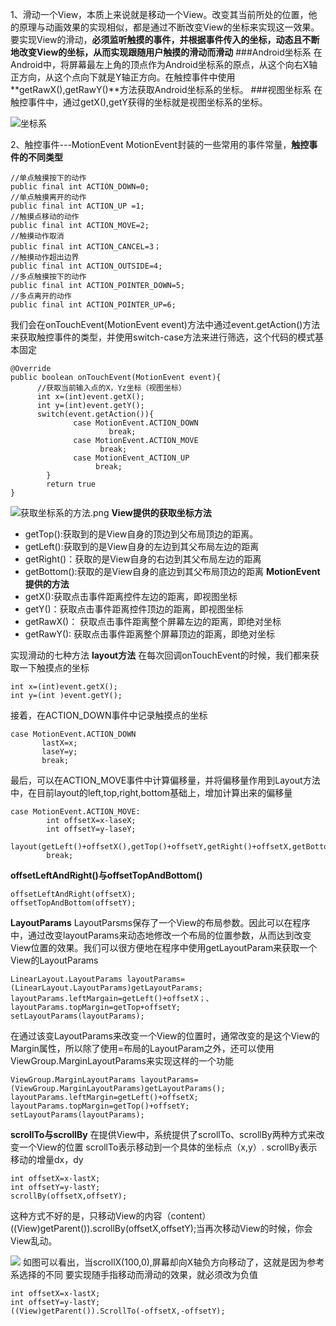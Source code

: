 1、滑动一个View，本质上来说就是移动一个View。改变其当前所处的位置，他的原理与动画效果的实现相似，都是通过不断改变View的坐标来实现这一效果。要实现View的滑动，**必须监听触摸的事件，并根据事件传入的坐标，动态且不断地改变View的坐标，从而实现跟随用户触摸的滑动而滑动**
###Android坐标系
在Android中，将屏幕最左上角的顶点作为Android坐标系的原点，从这个向右X轴正方向，从这个点向下就是Y轴正方向。在触控事件中使用**getRawX(),getRawY()**方法获取Android坐标系的坐标。
###视图坐标系
在触控事件中，通过getX(),getY获得的坐标就是视图坐标系的坐标。


![坐标系](http://upload-images.jianshu.io/upload_images/1990324-10cd9aceae5d42e2.png?imageMogr2/auto-orient/strip%7CimageView2/2/w/1240)

2、触控事件---MotionEvent
MotionEvent封装的一些常用的事件常量，**触控事件的不同类型**
```
//单点触摸按下的动作
public final int ACTION_DOWN=0;
//单点触摸离开的动作
public final int ACTION_UP =1;
//触摸点移动的动作
public final int ACTION_MOVE=2;
//触摸动作取消
public final int ACTION_CANCEL=3；
//触摸动作超出边界
public final int ACTION_OUTSIDE=4;
//多点触摸按下的动作
public final int ACTION_POINTER_DOWN=5;
//多点离开的动作
public final int ACTION_POINTER_UP=6;
```
我们会在onTouchEvent(MotionEvent event)方法中通过event.getAction()方法来获取触控事件的类型，并使用switch-case方法来进行筛选，这个代码的模式基本固定
```
@Override
public boolean onTouchEvent(MotionEvent event){
      //获取当前输入点的X，Yz坐标（视图坐标）
      int x=(int)event.getX();
      int y=(int)event.getY();
      switch(event.getAction()){
              case MotionEvent.ACTION_DOWN
                      break;
              case MotionEvent.ACTION_MOVE
                    break;
              case MotionEvent_ACTION_UP
                   break;
        }
        return true
}
```



![获取坐标系的方法.png](http://upload-images.jianshu.io/upload_images/1990324-e89243e423c82e91.png?imageMogr2/auto-orient/strip%7CimageView2/2/w/1240)
**View提供的获取坐标方法**
+ getTop():获取到的是View自身的顶边到父布局顶边的距离。
+ getLeft():获取到的是View自身的左边到其父布局左边的距离
+ getRight()：获取的是View自身的右边到其父布局左边的距离
+ getBottom():获取的是View自身的底边到其父布局顶边的距离
**MotionEvent提供的方法**
+ getX():获取点击事件距离控件左边的距离，即视图坐标
+ getY()：获取点击事件距离控件顶边的距离，即视图坐标
+ getRawX()： 获取点击事件距离整个屏幕左边的距离，即绝对坐标
+ getRawY():  获取点击事件距离整个屏幕顶边的距离，即绝对坐标

实现滑动的七种方法
**layout方法**
在每次回调onTouchEvent的时候，我们都来获取一下触摸点的坐标
```
int x=(int)event.getX();
int y=(int )event.getY();
```
接着，在ACTION_DOWN事件中记录触摸点的坐标
```
case MotionEvent.ACTION_DOWN
       lastX=x;
       laseY=y;
       break;
```
最后，可以在ACTION_MOVE事件中计算偏移量，并将偏移量作用到Layout方法中，在目前layout的left,top,right,bottom基础上，增加计算出来的偏移量
```
case MotionEvent.ACTION_MOVE:
        int offsetX=x-laseX;
        int offsetY=y-laseY;
        layout(getLeft()+offsetX(),getTop()+offsetY,getRight()+offsetX,getBottom()+offsetY);
        break;
```

**offsetLeftAndRight()与offsetTopAndBottom()**
```
offsetLeftAndRight(offsetX);
offsetTopAndBottom(offsetY);
```

**LayoutParams**
LayoutParsms保存了一个View的布局参数。因此可以在程序中，通过改变layoutParams来动态地修改一个布局的位置参数，从而达到改变View位置的效果。我们可以很方便地在程序中使用getLayoutParam来获取一个View的LayoutParams
```
LinearLayout.LayoutParams layoutParams=(LinearLayout.LayoutParams)getLayoutParams;
layoutParams.leftMargain=getLeft()+offsetX；、
layoutParams.topMargin=getTop+offsetY;
setLayoutParams(layoutParams);
```
在通过该变LayoutParams来改变一个View的位置时，通常改变的是这个View的Margin属性，所以除了使用=布局的LayoutParam之外，还可以使用ViewGroup.MarginLayoutParams来实现这样的一个功能
```
ViewGroup.MarginLayoutParams layoutParams=(ViewGroup.MarginLayoutParams)getLayoutParams();
layoutParams.leftMargin=getLeft()+offsetX;
layoutParams.topMargin=getTop()+offsetY;
setLayoutParams(layoutParams);
```

**scrollTo与scrollBy**
在提供View中，系统提供了scrollTo、scrollBy两种方式来改变一个View的位置
scrollTo表示移动到一个具体的坐标点（x,y）.
scrollBy表示移动的增量dx，dy
```
int offsetX=x-lastX;
int offsetY=y-lastY;
scrollBy(offsetX,offsetY);
```
这种方式不好的是，只移动View的内容（content）
((View)getParent()).scrollBy(offsetX,offsetY);当再次移动View的时候，你会View乱动。

![](http://upload-images.jianshu.io/upload_images/1990324-b25dceed56f04f03.png?imageMogr2/auto-orient/strip%7CimageView2/2/w/1240)
如图可以看出，当scrollX(100,0),屏幕却向X轴负方向移动了，这就是因为参考系选择的不同
要实现随手指移动而滑动的效果，就必须改为负值
```
int offsetX=x-lastX;
int offsetY=y-lastY;
((View)getParent()).ScrollTo(-offsetX,-offsetY);
```

    
